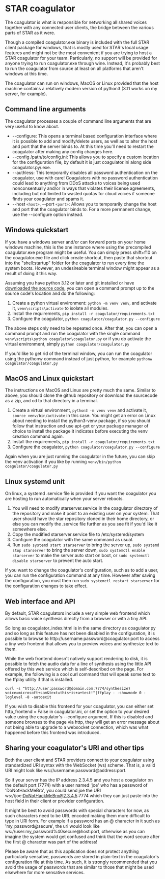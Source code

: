 # STAR coagulator
The coagulator is what is responsible for networking all shared voices together with any connected user clients, the bridge between the various parts of STAR as it were.

Though a compiled coagulator.exe binary is included with the full STAR client package for windows, that is mostly used for STAR's local usage features and might not be the most convenient if you are trying to host a STAR coagulator for your team. Particularly, no support will be provided for anyone trying to run coagulator.exe through wine. Instead, it's probably best to run the coagulator from source at least on all platforms that aren't windows at this time.

The coagulator can run on windows, MacOS or Linux provided that the host machine contains a relatively modern version of python3 (3.11 works on my server, for example).

## Command line arguments
The coagulator processes a couple of command line arguments that are very useful to know about.
* --configure: This opens a terminal based configuration interface where it is possible to add and modify/delete users, as well as to alter the host and port that the server binds to. At this time you'll need to restart the coagulator after making any config changes here.
* --config /path/to/config.ini: This allows you to specify a custom location for the configuration file, by default it is just coagulator.ini along side coagulator.py/.exe.
* --authless: This temporarily disables all password authentication on the coagulator, use with care! Coagulators with no password authentication could lead to anything from DDoS attacks to voices being used nonconsentually and/or in ways that violates their license agreements, including but not limited to wasted quotas for cloud voices if someone finds your coagulator and spams it.
* --host `<host>`, --port `<port>`: Allows you to temporarily change the host and port that the coagulator binds to. For a more permanent change, use the --configure option instead.

## Windows quickstart
If you have a windows server and/or can forward ports on your home windows machine, this is the one instance where using the precompiled coagulator.exe program might be useful. You can simply press shift+f10 on the coagulator.exe file and click create shortcut, then paste that shortcut into the "shell:startup" folder for the coagulator to run every time the system boots. However, an undesireable terminal window might appear as a result of doing it this way.

Assuming you have python 3.12 or later and git installed or have [downloaded the source code](https://github.com/samtupy/star/archive/refs/heads/main.zip), you can open a command prompt up to the source code's location and do the following:
1. Create a python virtual environment: `python -m venv venv`, and activate it, `venv\scripts\activate` to isolate all modules.
2. Install the requirements, `pip install -r coagulator/requirements.txt`
3. Configure the coagulator, `python coagulator/coagulator.py --configure`

The above steps only need to be repeated once. After that, you can open a command prompt and run the coagulator with the single command `venv\scripts\python coagulator\coagulator.py` or if you do activate the virtual environment, simply `python coagulator/coagulator.py`

If you'd like to get rid of the terminal window, you can run  the coagulator using the pythonw command instead of just python, for example `pythonw coagulator/coagulator.py`

## MacOS and Linux quickstart
The instructions on MacOS and Linux are pretty much the same. Similar to above, you should clone the github repository or download the sourcecode as a zip, and cd to that directory in a terminal.
1. Create a virtual environment, `python3 -m venv venv` and activate it, `source venv/bin/activate` in this case. You might get an error on Linux about needing to install the python3-venv package, if so you should follow that instruction and use apt-get or your package manager of choice to install the package it indicates before executing the venv creation command again.
2. Install the requirements, `pip install -r coagulator/requirements.txt`
3. Configure the coagulator, `python coagulator/coagulator.py --configure`

Again when you are just running the coagulator in the future, you can skip the venv activation if you like by running `venv/bin/python coagulator/coagulator.py`

## Linux systemd unit
On linux, a systemd .service file is provided if you want the coagulator you are hosting to run automatically when your server reboots.

1. You will need to modify starserver.service in the coagulator directory of the repository and make it point to an existing user on your system. That user should have the star repository cloned in their home directory, or else you can modify the .service file further as you see fit if you'd like it somewhere else.
2. Copy the modified starserver.service file to /etc/systemd/system
3. Configure the coagulator with the same command as usual.
4. Run `sudo systemd start starserver` to bring the server up, `sudo systemd stop starserver` to bring the server down, `sudo systemctl enable starserver` to make the server auto start on boot, or `sudo systemctl disable starserver` to prevent the auto start.

If you want to change the coagulator's configuration, such as to add a user, you can run the configuration command at any time. However after saving the configuration, you must then run `sudo systemctl restart starserver` for the configuration changes to take effect.

## Web interface and API
By default, STAR coagulators include a very simple web frontend which allows basic voice synthesis directly from a browser or with a tiny API.

So long as coagulator_index.html is in the same directory as coagulator.py and so long as this feature has not been disabled in the configuration, it is possible to browse to http://username:password@coagulator:port to access a tiny web frontend that allows you to preview voices and synthesize text to them.

While the web frontend doesn't natively support rendering to disk, it is possible to fetch the audio data for a line of synthesis using the little API offered by this web service which is self-described on the page. For example, the following is a cool curl command that will speak some text to the ffplay utility if that is installed.

```curl -s "http://user:password@domain.com:7774/synthesize?voice=microsoft+sam&text=this+is+a+test!"|ffplay - -showmode 0 -loglevel -8 -autoexit```

If you wish to disable this frontend for your coagulator, you can either set http_frontend = False in coagulator.ini, or set the option to your desired value using the coagulator's --configure argument. If this is disabled and someone browses to the page via http, they will get an error message about not being able to upgrade to a websocket connection, which was what happened before this frontend was introduced.

## Sharing your coagulator's URI and other tips
Both the user client and STAR providers connect to your coagulator using standardized URI syntax with the WebSocket (ws) scheme. That is, a valid URI might look like ws://username:password@address:port.

So if your server has the IP address 2.3.4.5 and you host a coagulator on the default port (7774) with a user named 'joe' who has a password of 'DoNotHackMeBro', you could send joe the URI ws://joe:DoNotHackMeBro@2.3.4.5:7774 which they can just paste into the host field in their client or provider configuration.

It might be best to avoid passwords with special characters for now, as such characters need to be URL encoded making them more difficult to type in URI form. For example if a password has an @ character in it such as 'my_password@secure', the uri would look like ws://user:my_password%40secure@host:port, otherwise as you can imagine the system would get confused and think that the word secure after the first @ character was part of the address!

Please be aware that as this application does not protect anything particularly sensative, passwords are stored in plain-text in the coagulator's configuration file at this time. As such, it is strongly recommended that you avoid the usage of passwords that are similar to those that might be used elsewhere for more sensative services.
